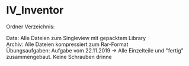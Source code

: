 # IV_Inventor

Ordner Verzeichnis:

Data: Alle Dateien zum Singleview mit gepacktem Library\
Archiv: Alle Dateien kompressiert zum Rar-Format\
Übungsaufgaben: Aufgabe vom 22.11.2019 -> Alle Einzelteile und "fertig" zusammengebaut. Keine Schrauben drinne
